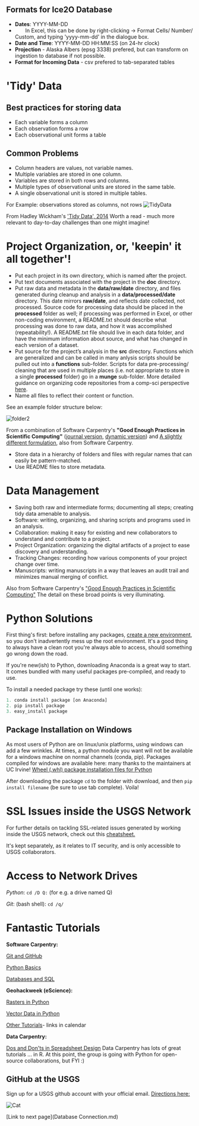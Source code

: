## Formats for Ice2O Database
- **Dates**: YYYY-MM-DD
-  &nbsp;&nbsp;&nbsp;&nbsp;&nbsp;&nbsp; In Excel, this can be done by right-clicking -> Format Cells/ Number/ Custom, and typing 'yyyy-mm-dd' in the dialogue box.
- **Date and Time**: YYYY-MM-DD HH:MM:SS (on 24-hr clock)
- **Projection** - Alaska Albers (epsg 3338) prefered, but can transform on ingestion to database if not possible.
- **Format for Incoming Data** - csv prefered to tab-separated tables

# 'Tidy' Data

## Best practices for storing data
- Each variable forms a column
- Each observation forms a row
- Each observational unit forms a table

## Common Problems
- Column headers are values, not variable names. 
- Multiple variables are stored in one column. 
- Variables are stored in both rows and columns. 
- Multiple types of observational units are stored in the same table. 
- A single observational unit is stored in multiple tables.

For Example: observations stored as columns, not rows
![TidyData](/Ice2ODocs/images/NotTidy.png)

From Hadley Wickham's ['Tidy Data', 2014](https://www.jstatsoft.org/article/view/v059i10) Worth a read - much more relevant to day-to-day challenges than one might imagine!


# Project Organization, or, 'keepin' it all together'!
- Put each project in its own directory, which is named after the project.
- Put text documents associated with the project in the **doc** directory.
- Put raw data and metadata in the **data/raw/date** directory, and files generated during cleanup and analysis in a **data/processed/date** directory. This date mirrors **raw/date**, and reflects date collected, not processed. Source code for processing data should be placed in the **processed** folder as well; if processing was performed in Excel, or other non-coding environment, a README.txt should describe what processing was done to raw data, and how it was accomplished (repeatability!). A README.txt file should live in each data folder, and have the minimum information about source, and what has changed in each version of a dataset. 
- Put source for the project’s analysis in the **src** directory. Functions which are generalized and can be called in many anlysis scripts should be pulled out into a **functions** sub-folder. Scripts for data pre-processing/ cleaning that are used in multiple places (i.e. not appropriate to store in a single **processed** folder) go in a **munge** sub-folder. More detailed guidance on organizing code repositories from a comp-sci perspective [here](http://docs.python-guide.org/en/latest/writing/structure/).
- Name all files to reflect their content or function.

See an example folder structure below:

![folder2](/Ice2ODocs/images/FolderStructure.PNG)

From a combination of Software Carpentry's **"Good Enough Practices in Scientific Computing"** ([journal version](https://arxiv.org/abs/1609.00037), [dynamic version](https://swcarpentry.github.io/good-enough-practices-in-scientific-computing/)) and [A slightly different formulation](http://v4.software-carpentry.org/data/mgmt.html), also from Software Carpentry.

- Store data in a hierarchy of folders and files with regular names that can easily be pattern-matched.
- Use README files to store metadata.

# Data Management 
- Saving both raw and intermediate forms; documenting all steps; creating tidy data amenable to analysis.
- Software: writing, organizing, and sharing scripts and programs used in an analysis.
- Collaboration: making it easy for existing and new collaborators to understand and contribute to a project.
- Project Organization: organizing the digital artifacts of a project to ease discovery and understanding.
- Tracking Changes: recording how various components of your project change over time.
- Manuscripts: writing manuscripts in a way that leaves an audit trail and minimizes manual merging of conflict.

Also from Software Carpentry's ["Good Enough Practices in Scientific Computing"](https://arxiv.org/abs/1609.00037)
The detail on these broad points is very illuminating.

# Python Solutions
First thing's first: before installing any packages, [create a new environment](http://conda.pydata.org/docs/using/envs.html), so you don't inadvertently mess up the root environment. It's a good thing to always have a clean root you're always able to access, should something go wrong down the road.

If you're new(ish) to Python, downloading Anaconda is a great way to start. It comes bundled with many useful packages pre-compiled, and ready to use. 

To install a needed package try these (until one works):

```python
1. conda install package [on Anaconda]
2. pip install package
3. easy_install package
```

## Package Installation on Windows
As most users of Python are on linux/unix platforms, using windows can add a few wrinkles. At times, a python module you want will not be available for a windows machine on normal channels (conda, pip). Packages compiled for windows are available here: many thanks to the maintainers at UC Irvine!
[Wheel (.whl) package installation files for Python](http://www.lfd.uci.edu/~gohlke/pythonlibs/)

After downloading the package `cd` to the folder with download, and then `pip install filename` (be sure to use tab complete). Voila!

# SSL Issues inside the USGS Network
For further details on tackling SSL-related issues generated by working inside the USGS network, check out this 
[cheatsheet.](https://docs.google.com/a/doi.gov/document/d/18M6IHL_dfdypAHX8gUTr6LCsNRQA82rMdYfrEeBk6tg/edit?usp=sharing)

It's kept separately, as it relates to IT security, and is only accessible to USGS collaborators.

# Access to Network Drives
_Python_: `cd /D Q:` (for e.g. a drive named Q)

_Git_: (bash shell): `cd /q/`

# Fantastic Tutorials
 **Software Carpentry:**
 
 [Git and GitHub](http://swcarpentry.github.io/git-novice/)
 
 [Python Basics](http://swcarpentry.github.io/python-novice-inflammation/)
 
 [Databases and SQL](http://swcarpentry.github.io/sql-novice-survey/)
 
**Geohackweek (eScience):**

 [Rasters in Python](https://geohackweek.github.io/raster/)
 
 [Vector Data in Python](https://geohackweek.github.io/vector/)
 
 [Other Tutorials](https://geohackweek.github.io/)- links in calendar
 
 **Data Carpentry:**
 
 [Dos and Don'ts in Spreadsheet Design](http://www.datacarpentry.org/spreadsheet-ecology-lesson/)
 Data Carpentry has lots of great tutorials ... in R. At this point, the group is going with Python for open-source collaborations, but FYI :)
 
## GitHub at the USGS
 Sign up for a USGS github account with your official email. [Directions here:](http://butst.usgs.gov/open-source/)
 
![Cat](/Ice2ODocs/images/cat.jpg)
 
 [Link to next page](Database Connection.md)
